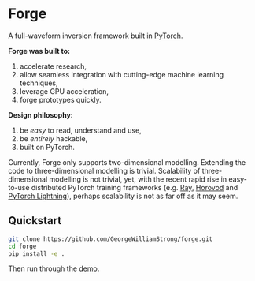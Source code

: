 # Forge

A full-waveform inversion framework built in [PyTorch](https://pytorch.org/).

**Forge was built to:**
1. accelerate research,
2. allow seamless integration with cutting-edge machine learning techniques,
4. leverage GPU acceleration,
5. forge prototypes quickly.

**Design philosophy:**
1. be *easy* to read, understand and use,
2. be *entirely* hackable,
3. built on PyTorch.

Currently, Forge only supports two-dimensional modelling. Extending the code to three-dimensional modelling is trivial. Scalability of three-dimensional modelling is not trivial, yet, with the recent rapid rise in easy-to-use distributed PyTorch training frameworks (e.g. [Ray](https://docs.ray.io/en/latest/index.html), [Horovod](https://horovod.ai/) and [PyTorch Lightning](https://www.pytorchlightning.ai/)), perhaps scalability is not as far off as it may seem.

## Quickstart

```sh
git clone https://github.com/GeorgeWilliamStrong/forge.git
cd forge
pip install -e .
```

Then run through the [demo](https://github.com/GeorgeWilliamStrong/forge/blob/main/forge-demo.ipynb). 
